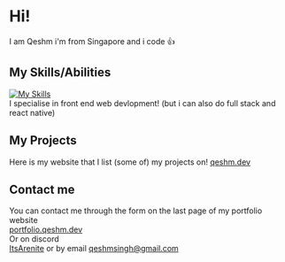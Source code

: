 # Hi! 
I am Qeshm
i'm from Singapore and i code 👍
## My Skills/Abilities
[![My Skills](https://skillicons.dev/icons?i=js,html,css,react,raspberrypi,netlify,github,discord)](https://skillicons.dev)  
I specialise in front end web devlopment!
(but i can also do full stack and react native)
## My Projects
Here is my website that I list (some of) my projects on!
[qeshm.dev](https://qeshm.dev)
## Contact me
You can contact me through the form on the last page of my portfolio website  
[portfolio.qeshm.dev](https://portfolio.qeshm.dev)  
Or on discord   
[ItsArenite](https://discordapp.com/users/753180530509479969)
or by email
qeshmsingh@gmail.com
